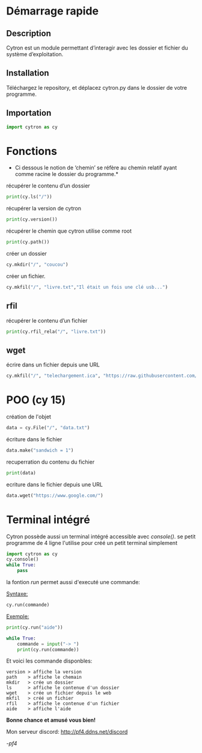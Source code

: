 # Démarrage rapide
## Description
Cytron est un module permettant d’interagir avec les dossier et fichier du système d’exploitation.
## Installation
Téléchargez le repository, et déplacez cytron.py dans le dossier de votre programme.

## Importation
```py
import cytron as cy 
```
# Fonctions

- Ci dessous le notion de ‘chemin’ se réfère au chemin relatif ayant comme racine le dossier du programme.*

récupérer le contenu d’un dossier

```py
print(cy.ls("/"))
```
récupérer la version de cytron

```py
print(cy.version())
```

récupérer le chemin que cytron utilise comme root

```py
print(cy.path())
```
créer un dossier

```py
cy.mkdir("/", "coucou")
```

créer un fichier.

```py
cy.mkfil("/", "livre.txt","Il était un fois une clé usb...")
```

## rfil

récupérer le contenu d’un fichier

```py
print(cy.rfil_rela("/", "livre.txt"))
```

## wget

écrire dans un fichier depuis une URL

```py
cy.mkfil("/", "telechargement.ica", "https://raw.githubusercontent.com/passemblage/I-python-Public/main/appli%20ica/telechargement.ica")
```

# POO (cy 15)

création de l'objet
```py
data = cy.File("/", "data.txt")
```

écriture dans le fichier
```py
data.make("sandwich = 1")
```

recuperration du contenu du fichier

```py
print(data)
```

ecriture dans le fichier depuis une URL

```py
data.wget("https://www.google.com/")
```

# Terminal intégré

Cytron possède aussi un terminal intégré accessible avec *console()*.
se petit programme de 4 ligne l'utilise pour créé un petit terminal simplement

```py
import cytron as cy
cy.console()
while True:
    pass
```

la fontion *run* permet aussi d'executé une commande:


<u>Syntaxe:</u>

```py
cy.run(commande)
```
<u>Exemple:</u>

```py
print(cy.run("aide"))
```

```py
while True:
    commande = input("-> ")
    print(cy.run(commande))
```

Et voici les commande disponbles:

```
version > affiche la version
path    > affiche le chemain
mkdir   > crée un dossier
ls      > affiche le contenue d'un dossier
wget    > crée un fichier depuis le web
mkfil   > créé un fichier
rfil    > affiche le contenue d'un fichier
aide    > affiche l'aide
```

**Bonne chance et amusé vous bien!**

Mon serveur discord: http://pf4.ddns.net/discord

*-pf4*